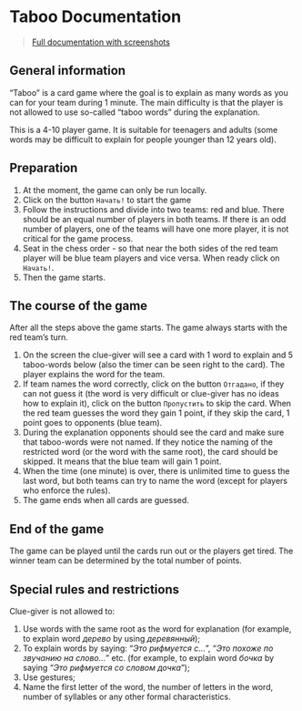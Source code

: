 # Taboo Documentation
> [Full documentation with screenshots](https://docs.google.com/document/d/10XWVRf6OVJre2IPZ-Uhs2tG06eGBGzqcVMSvnnUMKHM/edit?tab=t.0)

## General information

“Taboo” is a card game where the goal is to explain as many words as you can for your team during 1 minute. The main difficulty is that the player is not allowed to use so-called “taboo words” during the explanation.

This is a 4-10 player game. It is suitable for teenagers and adults (some words may be difficult to explain for people younger than 12 years old). 

## Preparation 

1. At the moment, the game can only be run locally.
2. Click on the button `Начать!` to start the game
3. Follow the instructions and divide into two teams: red and blue. There should be an equal number of players in both teams. If there is an odd number of players, one of the teams will have one more player, it is not critical for the game process.
4. Seat in the chess order - so that near the both sides of the red team player will be blue team players and vice versa. When ready click on `Начать!`.
5. Then the game starts.

## The course of the game

After all the steps above the game starts. The game always starts with the red team’s turn.

1. On the screen the clue-giver will see a card with 1 word to explain and 5 taboo-words below (also the timer can be seen right to the card). The player explains the word for the team. 
2. If team names the word correctly, click on the button `Отгадано`, if they can not guess it (the word is very difficult or clue-giver has no ideas how to explain it), click on the button `Пропустить` to skip the card. When the red team guesses the word they gain 1 point, if they skip the card, 1 point goes to opponents (blue team). 
3. During the explanation opponents should see the card and make sure that taboo-words were not named. If they notice the naming of the restricted word (or the word with the same root), the card should be skipped. It means that the blue team will gain 1 point.
4. When the time (one minute) is over, there is unlimited time to guess the last word, but both teams can try to name the word (except for players who enforce the rules).
5. The game ends when all cards are guessed.

## End of the game 

The game can be played until the cards run out or the players get tired. The winner team can be determined by the total number of points.

## Special rules and restrictions

Clue-giver is not allowed to:
1. Use words with the same root as the word for explanation (for example, to explain word *дерево* by using *деревянный*);
2. To explain words by saying: “*Это рифмуется с…*”, “*Это похоже по звучанию на слово…*” etc. (for example, to explain word *бочка* by saying “*Это рифмуется со словом дочка*”);
3. Use gestures;
4. Name the first letter of the word, the number of letters in the word, number of syllables or any other formal characteristics.
